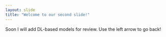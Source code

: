 ```yaml
---
layout: slide
title: "Welcome to our second slide!"
---
```

Soon I will add DL-based models for review.
Use the left arrow to go back!
